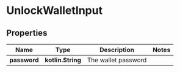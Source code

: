 
# UnlockWalletInput

## Properties
Name | Type | Description | Notes
------------ | ------------- | ------------- | -------------
**password** | **kotlin.String** | The wallet password | 



